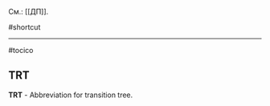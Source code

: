См.: [[ДП]].

#shortcut




<hr/>

#tocico

## TRT

<b>TRT</b> - Abbreviation for transition tree. 


